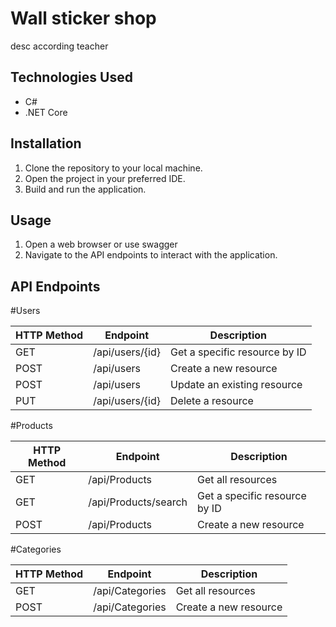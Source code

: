 # Wall sticker shop
desc according teacher

## Technologies Used

- C#
- .NET Core

## Installation

1. Clone the repository to your local machine.
2. Open the project in your preferred IDE.
3. Build and run the application.

## Usage

1. Open a web browser or use swagger
2. Navigate to the API endpoints to interact with the application.

## API Endpoints
#Users

| HTTP Method | Endpoint                | Description                   |
|-------------|-------------------------|-------------------------------|
| GET         | /api/users/{id}         | Get a specific resource by ID |
| POST        | /api/users              | Create a new resource         |
| POST        | /api/users              | Update an existing resource   |
| PUT         | /api/users/{id}         | Delete a resource             |

#Products

| HTTP Method | Endpoint                | Description                   |
|-------------|-------------------------|-------------------------------|
| GET         | /api/Products           | Get all resources             |
| GET         | /api/Products/search    | Get a specific resource by ID |
| POST        | /api/Products           | Create a new resource         |

#Categories

| HTTP Method | Endpoint                | Description                   |
|-------------|-------------------------|-------------------------------|
| GET         |/api/Categories          | Get all resources             |
| POST        |/api/Categories          | Create a new resource         |

